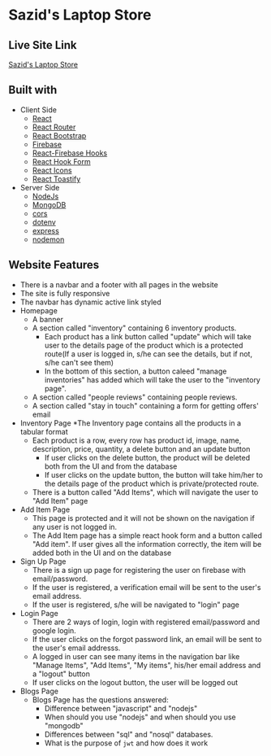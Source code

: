# Sazid's Laptop Store

## Live Site Link
[Sazid's Laptop Store](https://inventory-management-website.web.app/)

## Built with
* Client Side
    * [React](https://reactjs.org)
    * [React Router](https://reactrouter.com)
    * [React Bootstrap](https://react-bootstrap.github.io)
    * [Firebase](https://firebase.google.com)
    * [React-Firebase Hooks](https://github.com/CSFrequency/react-firebase-hooks)
    * [React Hook Form](https://react-hook-form.com/)
    * [React Icons](https://react-icons.github.io/react-icons/)
    * [React Toastify](https://fkhadra.github.io/react-toastify/introduction)
* Server Side
    * [NodeJs](http://nodejs.com/)
    * [MongoDB](https://www.mongodb.com/)
    * [cors](https://www.npmjs.com/package/cors)
    * [dotenv](https://www.npmjs.com/package/dotenv)
    * [express](https://expressjs.com/)
    * [nodemon](https://nodemon.io/)

## Website Features
* There is a navbar and a footer with all pages in the website
* The site is fully responsive
* The navbar has dynamic active link styled
* Homepage
    * A banner
    * A section called "inventory" containing 6 inventory products.
        * Each product has a link button called "update" which will take user to the details page of the product which is a protected route(If a user is logged in, s/he can see the details, but if not, s/he can't see them)
        * In the bottom of this section, a button caleed "manage inventories" has added which will take the user to the "inventory page".
    * A section called "people reviews" containing people reviews.
    * A section called "stay in touch" containing a form for getting offers' email
* Inventory Page
    *The Inventory page contains all the products in a tabular format
    * Each product is a row, every row has product id, image, name, description, price, quantity, a delete button and an update button
        * If user clicks on the delete button, the product will be deleted both from the UI and from the database
        * If user clicks on the update button, the button will take him/her to the details page of the product which is private/protected route.
    * There is a button called "Add Items", which will navigate the user to "Add Item" page
* Add Item Page
    * This page is protected and it will not be shown on the navigation if any user is not logged in.
    * The Add Item page has a simple react hook form and a button called "Add item". If user gives all the information correctly, the item will be added both in the UI and on the database
* Sign Up Page
    * There is a sign up page for registering the user on firebase with email/password.
    * If the user is registered, a verification email will be sent to the user's email address.
    * If the user is registered, s/he will be navigated to "login" page
* Login Page
    * There are 2 ways of login, login with registered email/password and google login.
    * If the user clicks on the forgot password link, an email will be sent to the user's email addresss.
    * A logged in user can see many items in the navigation bar like "Manage Items", "Add Items", "My items", his/her email address and a "logout" button
    * If user clicks on the logout button, the user will be logged out
* Blogs Page
    * Blogs Page has the questions answered:
        * Difference between "javascript" and "nodejs"
        * When should you use "nodejs" and when should you use "mongodb"
        * Differences between "sql" and "nosql" databases.
        * What is the purpose of `jwt` and how does it work
